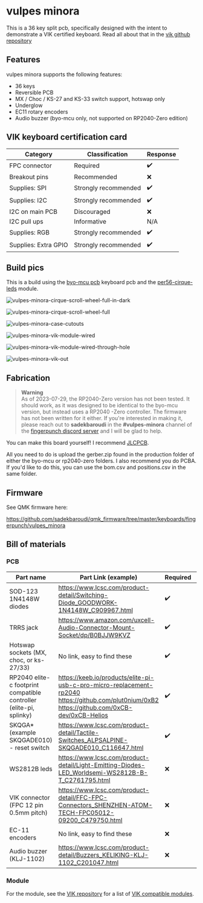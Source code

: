 # vulpes minora

This is a 36 key split pcb, specifically designed with the intent to demonstrate a VIK certified keyboard. Read all about that in the [vik github repository](https://github.com/sadekbaroudi/vik)

## Features

vulpes minora supports the following features:
* 36 keys
* Reversible PCB
* MX / Choc / KS-27 and KS-33 switch support, hotswap only
* Underglow
* EC11 rotary encoders
* Audio buzzer (byo-mcu only, not supported on RP2040-Zero edition)

## VIK keyboard certification card

| Category                 | Classification          | Response           |
| -----------------------  | ----------------------- | ------------------ |
| FPC connector            | Required                | :heavy_check_mark: |
| Breakout pins            | Recommended             | :x:                |
| Supplies: SPI            | Strongly recommended    | :heavy_check_mark: |
| Supplies: I2C            | Strongly recommended    | :heavy_check_mark: |
| I2C on main PCB          | Discouraged             | :x:                |
| I2C pull ups             | Informative             | N/A                |
| Supplies: RGB            | Strongly recommended    | :heavy_check_mark: |
| Supplies: Extra GPIO     | Strongly recommended    | :heavy_check_mark: |

## Build pics

This is a build using the [byo-mcu pcb](https://github.com/sadekbaroudi/vulpes-minora/tree/master/pcb/byo-mcu) keyboard pcb and the [per56-cirque-leds](https://github.com/sadekbaroudi/vik/tree/master/pcb/per56-cirque-leds) module.

![vulpes-minora-cirque-scroll-wheel-full-in-dark](images/vulpes-minora-cirque-scroll-wheel-full-in-dark.jpg)

![vulpes-minora-cirque-scroll-wheel-full](images/vulpes-minora-cirque-scroll-wheel-full.jpg)

![vulpes-minora-case-cutouts](images/vulpes-minora-case-cutouts.jpg)

![vulpes-minora-vik-module-wired](images/vulpes-minora-vik-module-wired.jpg)

![vulpes-minora-vik-module-wired-through-hole](images/vulpes-minora-vik-module-wired-through-hole.jpg)

![vulpes-minora-vik-out](images/vulpes-minora-vik-out.jpg)

## Fabrication

> **Warning**  
> As of 2023-07-29, the RP2040-Zero version has not been tested. It should work, as it was designed to be identical to the byo-mcu version, but instead uses a RP2040 -Zero controller. The firmware has not been written for it either. If you're interested in making it, please reach out to **sadekbaroudi** in the **#vulpes-minora** channel of the [fingerpunch discord server](https://fingerpunch.xyz/discord) and I will be glad to help.

You can make this board yourself! I recommend [JLCPCB](https://jlcpcb.com/).

All you need to do is upload the gerber.zip found in the production folder of either the byo-mcu or rp2040-zero folders. I also recommend you do PCBA. If you'd like to do this, you can use the bom.csv and positions.csv in the same folder.

## Firmware

See QMK firmware here:

https://github.com/sadekbaroudi/qmk_firmware/tree/master/keyboards/fingerpunch/vulpes_minora

## Bill of materials

### PCB

| Part name                                                          | Part Link (example)                                                                                                                                                | Required               | Quantity               |
| ------------------------------------------------------------------ | ------------------------------------------------------------------------------------------------------------------------------------------------------------------ | ---------------------- | ---------------------- |
| SOD-123 1N4148W diodes                                             | https://www.lcsc.com/product-detail/Switching-Diode_GOODWORK-1N4148W_C909967.html                                                                                  | :heavy_check_mark:     | 36 (38 if using EC11 ) |
| TRRS jack                                                          | https://www.amazon.com/uxcell-Audio-Connector-Mount-Socket/dp/B0BJJW9KVZ                                                                                           | :heavy_check_mark:     | 2                      |
| Hotswap sockets (MX, choc, or ks-27/33)                            | No link, easy to find these                                                                                                                                        | :heavy_check_mark:     | 36                     |
| RP2040 elite-c footprint compatible controller (elite-pi, splinky) | https://keeb.io/products/elite-pi-usb-c-pro-micro-replacement-rp2040 <br /> https://github.com/plut0nium/0xB2 <br /> https://github.com/0xCB-dev/0xCB-Helios       | :heavy_check_mark:     | 2                      |
| SKQGA* (example SKQGADE010) - reset switch                         | https://www.lcsc.com/product-detail/Tactile-Switches_ALPSALPINE-SKQGADE010_C116647.html                                                                            | :heavy_check_mark:     | 2                      |
| WS2812B leds                                                       | https://www.lcsc.com/product-detail/Light-Emitting-Diodes-LED_Worldsemi-WS2812B-B-T_C2761795.html                                                                  | :x:                    | 12                     |
| VIK connector (FPC 12 pin 0.5mm pitch)                             | https://www.lcsc.com/product-detail/FFC-FPC-Connectors_SHENZHEN-ATOM-TECH-FPC05012-09200_C479750.html                                                              | :x:                    | 2                      |
| EC-11 encoders                                                     | No link, easy to find these                                                                                                                                        | :x:                    | 2                      |
| Audio buzzer (KLJ-1102)                                            | https://www.lcsc.com/product-detail/Buzzers_KELIKING-KLJ-1102_C201047.html                                                                                         | :x:                    | 2                      |

### Module

For the module, see the [VIK repository](https://github.com/sadekbaroudi/vik) for a list of [VIK compatible modules](https://github.com/sadekbaroudi/vik#known-list-of-vik-certifications).